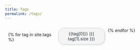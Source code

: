 ```yaml
---
title: Tags
permalink: /tags/
---
```


<style>
  .grid-container {
    display: grid;
    grid-template-columns: repeat(auto-fill, minmax(150px, 1fr));
    gap: 10px;
    padding: 10px;
  }
  .grid-item {
    background-color: #f4f4f4; /* Adjust the background color */
    border: 1px solid #ccc;   /* Optional border */
    border-radius: 20px;       /* Rounded corners */
    text-align: center;
    padding: 10px;
    box-shadow: 2px 2px 5px rgba(0, 0, 0, 0.1); /* Optional shadow */
    transition: transform 0.2s;
    text-decoration: none;
    color: #252A34
  }
  .grid-item:hover {
    transform: scale(1.05); /* Hover effect */
    cursor: pointer;
    text-decoration: none;
  }

  a {
    text-decoration: none
  }

    a:hover {
    text-decoration: none
  }
 
</style>

<!-- {{site.categories}} -->

<div class="grid-container">

{% for tag in site.tags %}
<a href = "{{tag[0]}}">
<div class="grid-item">
{{tag[0]}}
<span>({{ tag[1].size }}) </span>
</div>
</a>
{% endfor %}

</div>

